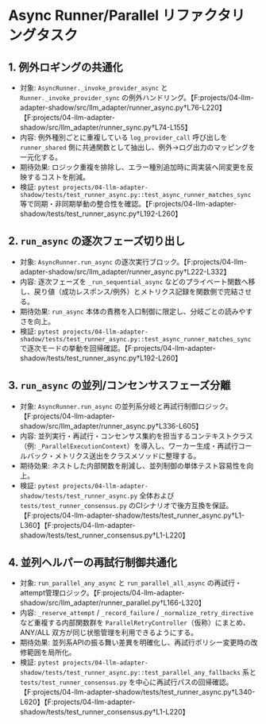 # Async Runner/Parallel リファクタリングタスク

## 1. 例外ロギングの共通化
- 対象: `AsyncRunner._invoke_provider_async` と `Runner._invoke_provider_sync` の例外ハンドリング。【F:projects/04-llm-adapter-shadow/src/llm_adapter/runner_async.py†L76-L220】【F:projects/04-llm-adapter-shadow/src/llm_adapter/runner_sync.py†L74-L155】
- 内容: 例外種別ごとに重複している `log_provider_call` 呼び出しを `runner_shared` 側に共通関数として抽出し、例外→ログ出力のマッピングを一元化する。
- 期待効果: ロジック重複を排除し、エラー種別追加時に両実装へ同変更を反映するコストを削減。
- 検証: `pytest projects/04-llm-adapter-shadow/tests/test_runner_async.py::test_async_runner_matches_sync` 等で同期・非同期挙動の整合性を確認。【F:projects/04-llm-adapter-shadow/tests/test_runner_async.py†L192-L260】

## 2. `run_async` の逐次フェーズ切り出し
- 対象: `AsyncRunner.run_async` の逐次実行ブロック。【F:projects/04-llm-adapter-shadow/src/llm_adapter/runner_async.py†L222-L332】
- 内容: 逐次フェーズを `_run_sequential_async` などのプライベート関数へ移し、戻り値（成功レスポンス/例外）とメトリクス記録を関数側で完結させる。
- 期待効果: `run_async` 本体の責務を入口制御に限定し、分岐ごとの読みやすさを向上。
- 検証: `pytest projects/04-llm-adapter-shadow/tests/test_runner_async.py::test_async_runner_matches_sync` で逐次モードの挙動を回帰確認。【F:projects/04-llm-adapter-shadow/tests/test_runner_async.py†L192-L260】

## 3. `run_async` の並列/コンセンサスフェーズ分離
- 対象: `AsyncRunner.run_async` の並列系分岐と再試行制御ロジック。【F:projects/04-llm-adapter-shadow/src/llm_adapter/runner_async.py†L336-L605】
- 内容: 並列実行・再試行・コンセンサス集約を担当するコンテキストクラス（例: `_ParallelExecutionContext`）を導入し、ワーカー生成・再試行コールバック・メトリクス送出をクラスメソッドに整理する。
- 期待効果: ネストした内部関数を削減し、並列制御の単体テスト容易性を向上。
- 検証: `pytest projects/04-llm-adapter-shadow/tests/test_runner_async.py` 全体および `tests/test_runner_consensus.py` のCIシナリオで後方互換を保証。【F:projects/04-llm-adapter-shadow/tests/test_runner_async.py†L1-L360】【F:projects/04-llm-adapter-shadow/tests/test_runner_consensus.py†L1-L220】

## 4. 並列ヘルパーの再試行制御共通化
- 対象: `run_parallel_any_async` と `run_parallel_all_async` の再試行・attempt管理ロジック。【F:projects/04-llm-adapter-shadow/src/llm_adapter/runner_parallel.py†L166-L320】
- 内容: `_reserve_attempt` / `_record_failure` / `_normalize_retry_directive` など重複する内部関数群を `ParallelRetryController`（仮称）にまとめ、ANY/ALL 双方が同じ状態管理を利用できるようにする。
- 期待効果: 並列系APIの振る舞い差異を明確化し、再試行ポリシー変更時の改修範囲を局所化。
- 検証: `pytest projects/04-llm-adapter-shadow/tests/test_runner_async.py::test_parallel_any_fallbacks` 系と `tests/test_runner_consensus.py` を中心に再試行パスの回帰確認。【F:projects/04-llm-adapter-shadow/tests/test_runner_async.py†L340-L620】【F:projects/04-llm-adapter-shadow/tests/test_runner_consensus.py†L1-L220】
